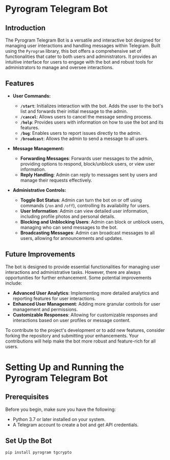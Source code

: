 # Pyrogram Telegram Bot

## Introduction

The Pyrogram Telegram Bot is a versatile and interactive bot designed for managing user interactions and handling messages within Telegram. Built using the `Pyrogram` library, this bot offers a comprehensive set of functionalities that cater to both users and administrators. It provides an intuitive interface for users to engage with the bot and robust tools for administrators to manage and oversee interactions.

## Features

- **User Commands:**
  - **`/start`**: Initializes interaction with the bot. Adds the user to the bot's list and forwards their initial message to the admin.
  - **`/cancel`**: Allows users to cancel the message sending process.
  - **`/help`**: Provides users with information on how to use the bot and its features.
  - **`/bug`**: Enables users to report issues directly to the admin.
  - **`/broadcast`**: Allows the admin to send a message to all users.

- **Message Management:**
  - **Forwarding Messages**: Forwards user messages to the admin, providing options to respond, block/unblock users, or view user information.
  - **Reply Handling**: Admin can reply to messages sent by users and manage their requests effectively.

- **Administrative Controls:**
  - **Toggle Bot Status**: Admin can turn the bot on or off using commands (`/on` and `/off`), controlling its availability for users.
  - **User Information**: Admin can view detailed user information, including profile photos and personal details.
  - **Blocking and Unblocking Users**: Admin can block or unblock users, managing who can send messages to the bot.
  - **Broadcasting Messages**: Admin can broadcast messages to all users, allowing for announcements and updates.

## Future Improvements

The bot is designed to provide essential functionalities for managing user interactions and administrative tasks. However, there are always opportunities for further enhancement. Some potential improvements include:

- **Advanced User Analytics**: Implementing more detailed analytics and reporting features for user interactions.
- **Enhanced User Management**: Adding more granular controls for user management and permissions.
- **Customizable Responses**: Allowing for customizable responses and interactions based on user profiles or message content.

To contribute to the project's development or to add new features, consider forking the repository and submitting your enhancements. Your contributions will help make the bot more robust and feature-rich for all users.
# Setting Up and Running the Pyrogram Telegram Bot

## Prerequisites

Before you begin, make sure you have the following:
- Python 3.7 or later installed on your system.
- A Telegram account to create a bot and get API credentials.

## Set Up the Bot
```bash
pip install pyrogram tgcrypto

